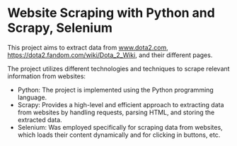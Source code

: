 # Website Scraping with Python and Scrapy, Selenium

This project aims to extract data from www.dota2.com, https://dota2.fandom.com/wiki/Dota_2_Wiki, and their different pages.

The project utilizes different technologies and techniques to scrape relevant information from websites:
- Python: The project is implemented using the Python programming language.
- Scrapy: Provides a high-level and efficient approach to extracting data from websites by handling requests, parsing HTML, and storing the extracted data.
- Selenium: Was employed specifically for scraping data from websites, which loads their content dynamically and for clicking in buttons, etc.
